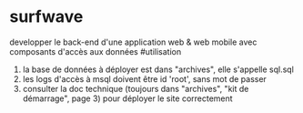# surfwave
developper le back-end d'une application web &amp; web mobile avec composants d'accès aux données
#utilisation
1. la base de données à déployer est dans "archives", elle s'appelle sql.sql
2. les logs d'accès à msql doivent être id 'root', sans mot de passer
3. consulter la doc technique (toujours dans "archives", "kit de démarrage", page 3) pour déployer le site correctement
